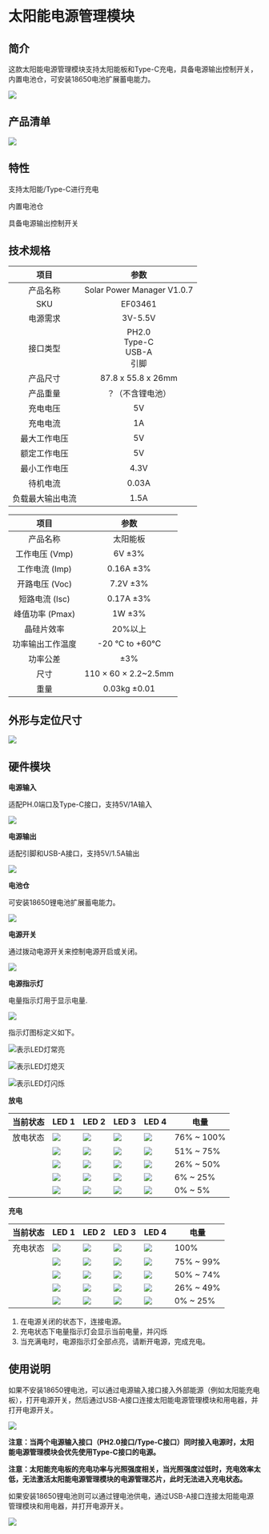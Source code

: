 ﻿# 太阳能电源管理模块

## 简介

这款太阳能电源管理模块支持太阳能板和Type-C充电，具备电源输出控制开关，内置电池仓，可安装18650电池扩展蓄电能力。


![](https://wiki-media-ef.oss-cn-hongkong.aliyuncs.com/docs/microbit/sensor/octopus-sensors/input/images/03461-1.png)

## 产品清单

![](https://wiki-media-ef.oss-cn-hongkong.aliyuncs.com/docs/microbit/sensor/octopus-sensors/input/images/03461-packing-list.png)

## 特性

支持太阳能/Type-C进行充电

内置电池仓

具备电源输出控制开关

## 技术规格

项目 | 参数
:-: | :-:
产品名称 | Solar Power Manager V1.0.7
SKU|EF03461
电源需求|3V-5.5V
接口类型|PH2.0<br />Type-C<br />USB-A<br />引脚
产品尺寸 | 87.8 x 55.8 x 26mm
产品重量 | ？（不含锂电池）
充电电压 | 5V
充电电流 | 1A
最大工作电压 | 5V
额定工作电压 | 5V
最小工作电压 | 4.3V
待机电流 | 0.03A
负载最大输出电流 | 1.5A

项目 | 参数
:-: | :-:
产品名称 | 太阳能板
工作电压 (Vmp) | 6V ±3%
工作电流 (Imp) | 0.16A ±3%
开路电压 (Voc) | 7.2V ±3%
短路电流 (Isc) | 0.17A ±3%
峰值功率 (Pmax) | 1W ±3%
晶硅片效率 | 20%以上
功率输出工作温度 | -20 °C to +60°C
功率公差 | ±3%
尺寸 | 110 × 60 × 2.2~2.5mm
重量 | 0.03kg ±0.01

## 外形与定位尺寸

![](https://wiki-media-ef.oss-cn-hongkong.aliyuncs.com/docs/microbit/sensor/octopus-sensors/input/images/03461-2.png)

## 硬件模块

**电源输入**

适配PH.0端口及Type-C接口，支持5V/1A输入

![](https://wiki-media-ef.oss-cn-hongkong.aliyuncs.com/docs/microbit/sensor/octopus-sensors/input/images/03461-3.png)

**电源输出**

适配引脚和USB-A接口，支持5V/1.5A输出

![](https://wiki-media-ef.oss-cn-hongkong.aliyuncs.com/docs/microbit/sensor/octopus-sensors/input/images/03461-4.png)

**电池仓**

可安装18650锂电池扩展蓄电能力。

![](https://wiki-media-ef.oss-cn-hongkong.aliyuncs.com/docs/microbit/sensor/octopus-sensors/input/images/03461-5.png)

**电源开关**

通过拨动电源开关来控制电源开启或关闭。

![](https://wiki-media-ef.oss-cn-hongkong.aliyuncs.com/docs/microbit/sensor/octopus-sensors/input/images/03461-6.png)

**电源指示灯**

电量指示灯用于显示电量.

![](https://wiki-media-ef.oss-cn-hongkong.aliyuncs.com/docs/microbit/sensor/octopus-sensors/input/images/03461-7.png)

指示灯图标定义如下。

![](https://wiki-media-ef.oss-cn-hongkong.aliyuncs.com/i18n/en/docusaurus-plugin-content-docs/current/microbit/expansion-board/images/LED-1.png)表示LED灯常亮

![](https://wiki-media-ef.oss-cn-hongkong.aliyuncs.com/i18n/en/docusaurus-plugin-content-docs/current/microbit/expansion-board/images/LED-2.png)表示LED灯熄灭

![](https://wiki-media-ef.oss-cn-hongkong.aliyuncs.com/i18n/en/docusaurus-plugin-content-docs/current/microbit/expansion-board/images/LED-3.png)表示LED灯闪烁

**放电**

| 当前状态 | LED 1 | LED 2 | LED 3 | LED 4 | 电量    |
|----------|-------|-------|-------|-------|---------|
| 放电状态 | ![](https://wiki-media-ef.oss-cn-hongkong.aliyuncs.com/i18n/en/docusaurus-plugin-content-docs/current/microbit/expansion-board/images/LED-1.png) | ![](https://wiki-media-ef.oss-cn-hongkong.aliyuncs.com/i18n/en/docusaurus-plugin-content-docs/current/microbit/expansion-board/images/LED-1.png) | ![](https://wiki-media-ef.oss-cn-hongkong.aliyuncs.com/i18n/en/docusaurus-plugin-content-docs/current/microbit/expansion-board/images/LED-1.png) | ![](https://wiki-media-ef.oss-cn-hongkong.aliyuncs.com/i18n/en/docusaurus-plugin-content-docs/current/microbit/expansion-board/images/LED-1.png) | 76% ~ 100% |
|          | ![](https://wiki-media-ef.oss-cn-hongkong.aliyuncs.com/i18n/en/docusaurus-plugin-content-docs/current/microbit/expansion-board/images/LED-1.png) | ![](https://wiki-media-ef.oss-cn-hongkong.aliyuncs.com/i18n/en/docusaurus-plugin-content-docs/current/microbit/expansion-board/images/LED-1.png) | ![](https://wiki-media-ef.oss-cn-hongkong.aliyuncs.com/i18n/en/docusaurus-plugin-content-docs/current/microbit/expansion-board/images/LED-1.png) | ![](https://wiki-media-ef.oss-cn-hongkong.aliyuncs.com/i18n/en/docusaurus-plugin-content-docs/current/microbit/expansion-board/images/LED-2.png) | 51% ~ 75% |
|          | ![](https://wiki-media-ef.oss-cn-hongkong.aliyuncs.com/i18n/en/docusaurus-plugin-content-docs/current/microbit/expansion-board/images/LED-1.png) | ![](https://wiki-media-ef.oss-cn-hongkong.aliyuncs.com/i18n/en/docusaurus-plugin-content-docs/current/microbit/expansion-board/images/LED-1.png) | ![](https://wiki-media-ef.oss-cn-hongkong.aliyuncs.com/i18n/en/docusaurus-plugin-content-docs/current/microbit/expansion-board/images/LED-2.png) | ![](https://wiki-media-ef.oss-cn-hongkong.aliyuncs.com/i18n/en/docusaurus-plugin-content-docs/current/microbit/expansion-board/images/LED-2.png) | 26% ~ 50% |
|          | ![](https://wiki-media-ef.oss-cn-hongkong.aliyuncs.com/i18n/en/docusaurus-plugin-content-docs/current/microbit/expansion-board/images/LED-1.png) | ![](https://wiki-media-ef.oss-cn-hongkong.aliyuncs.com/i18n/en/docusaurus-plugin-content-docs/current/microbit/expansion-board/images/LED-2.png) | ![](https://wiki-media-ef.oss-cn-hongkong.aliyuncs.com/i18n/en/docusaurus-plugin-content-docs/current/microbit/expansion-board/images/LED-2.png) | ![](https://wiki-media-ef.oss-cn-hongkong.aliyuncs.com/i18n/en/docusaurus-plugin-content-docs/current/microbit/expansion-board/images/LED-2.png) | 6% ~ 25% |
|          | ![](https://wiki-media-ef.oss-cn-hongkong.aliyuncs.com/i18n/en/docusaurus-plugin-content-docs/current/microbit/expansion-board/images/LED-3.png) | ![](https://wiki-media-ef.oss-cn-hongkong.aliyuncs.com/i18n/en/docusaurus-plugin-content-docs/current/microbit/expansion-board/images/LED-2.png) | ![](https://wiki-media-ef.oss-cn-hongkong.aliyuncs.com/i18n/en/docusaurus-plugin-content-docs/current/microbit/expansion-board/images/LED-2.png) | ![](https://wiki-media-ef.oss-cn-hongkong.aliyuncs.com/i18n/en/docusaurus-plugin-content-docs/current/microbit/expansion-board/images/LED-2.png) | 0% ~ 5% |

**充电**

| 当前状态 | LED 1 | LED 2 | LED 3 | LED 4 | 电量    |
|----------|-------|-------|-------|-------|---------|
| 充电状态 | ![](https://wiki-media-ef.oss-cn-hongkong.aliyuncs.com/i18n/en/docusaurus-plugin-content-docs/current/microbit/expansion-board/images/LED-1.png) | ![](https://wiki-media-ef.oss-cn-hongkong.aliyuncs.com/i18n/en/docusaurus-plugin-content-docs/current/microbit/expansion-board/images/LED-1.png) | ![](https://wiki-media-ef.oss-cn-hongkong.aliyuncs.com/i18n/en/docusaurus-plugin-content-docs/current/microbit/expansion-board/images/LED-1.png) | ![](https://wiki-media-ef.oss-cn-hongkong.aliyuncs.com/i18n/en/docusaurus-plugin-content-docs/current/microbit/expansion-board/images/LED-1.png) | 100%    |
|          | ![](https://wiki-media-ef.oss-cn-hongkong.aliyuncs.com/i18n/en/docusaurus-plugin-content-docs/current/microbit/expansion-board/images/LED-1.png) | ![](https://wiki-media-ef.oss-cn-hongkong.aliyuncs.com/i18n/en/docusaurus-plugin-content-docs/current/microbit/expansion-board/images/LED-1.png) | ![](https://wiki-media-ef.oss-cn-hongkong.aliyuncs.com/i18n/en/docusaurus-plugin-content-docs/current/microbit/expansion-board/images/LED-1.png) | ![](https://wiki-media-ef.oss-cn-hongkong.aliyuncs.com/i18n/en/docusaurus-plugin-content-docs/current/microbit/expansion-board/images/LED-3.png) | 75% ~ 99%|
|          | ![](https://wiki-media-ef.oss-cn-hongkong.aliyuncs.com/i18n/en/docusaurus-plugin-content-docs/current/microbit/expansion-board/images/LED-1.png) | ![](https://wiki-media-ef.oss-cn-hongkong.aliyuncs.com/i18n/en/docusaurus-plugin-content-docs/current/microbit/expansion-board/images/LED-1.png) | ![](https://wiki-media-ef.oss-cn-hongkong.aliyuncs.com/i18n/en/docusaurus-plugin-content-docs/current/microbit/expansion-board/images/LED-3.png) | ![](https://wiki-media-ef.oss-cn-hongkong.aliyuncs.com/i18n/en/docusaurus-plugin-content-docs/current/microbit/expansion-board/images/LED-2.png) | 50% ~ 74%|
|          | ![](https://wiki-media-ef.oss-cn-hongkong.aliyuncs.com/i18n/en/docusaurus-plugin-content-docs/current/microbit/expansion-board/images/LED-1.png) | ![](https://wiki-media-ef.oss-cn-hongkong.aliyuncs.com/i18n/en/docusaurus-plugin-content-docs/current/microbit/expansion-board/images/LED-3.png) | ![](https://wiki-media-ef.oss-cn-hongkong.aliyuncs.com/i18n/en/docusaurus-plugin-content-docs/current/microbit/expansion-board/images/LED-2.png) | ![](https://wiki-media-ef.oss-cn-hongkong.aliyuncs.com/i18n/en/docusaurus-plugin-content-docs/current/microbit/expansion-board/images/LED-2.png) | 26% ~ 49% |
|          | ![](https://wiki-media-ef.oss-cn-hongkong.aliyuncs.com/i18n/en/docusaurus-plugin-content-docs/current/microbit/expansion-board/images/LED-3.png) | ![](https://wiki-media-ef.oss-cn-hongkong.aliyuncs.com/i18n/en/docusaurus-plugin-content-docs/current/microbit/expansion-board/images/LED-2.png) | ![](https://wiki-media-ef.oss-cn-hongkong.aliyuncs.com/i18n/en/docusaurus-plugin-content-docs/current/microbit/expansion-board/images/LED-2.png) | ![](https://wiki-media-ef.oss-cn-hongkong.aliyuncs.com/i18n/en/docusaurus-plugin-content-docs/current/microbit/expansion-board/images/LED-2.png) | 0% ~ 25% |

1. 在电源关闭的状态下，连接电源。
2. 充电状态下电量指示灯会显示当前电量，并闪烁
3. 当充满电时，电源指示灯全部点亮，请断开电源，完成充电。

## 使用说明

如果不安装18650锂电池，可以通过电源输入接口接入外部能源（例如太阳能充电板），打开电源开关，然后通过USB-A接口连接太阳能电源管理模块和用电器，并打开电源开关。

![](https://wiki-media-ef.oss-cn-hongkong.aliyuncs.com/docs/microbit/sensor/octopus-sensors/input/images/03461-8.png)

**注意：当两个电源输入接口（PH2.0接口/Type-C接口）同时接入电源时，太阳能电源管理模块会优先使用Type-C接口的电源。**

**注意：太阳能充电板的充电功率与光照强度相关，当光照强度过低时，充电效率太低，无法激活太阳能电源管理模块的电源管理芯片，此时无法进入充电状态。**

如果安装18650锂电池则可以通过锂电池供电，通过USB-A接口连接太阳能电源管理模块和用电器，并打开电源开关。

![](https://wiki-media-ef.oss-cn-hongkong.aliyuncs.com/docs/microbit/sensor/octopus-sensors/input/images/03461-9.png)
